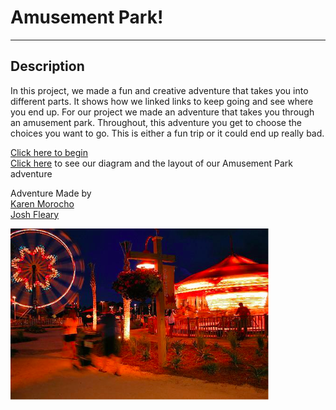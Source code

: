 # Amusement Park!
---
## Description  
In this project, we made a fun and creative adventure that takes you into different parts. It shows how we linked links to keep going and see where you end up. For our project we made an adventure that takes you through an amusement park. Throughout, this adventure you get to choose the choices you want to go. This is either a fun trip or it could end up really bad.    

[Click here to begin](Amusement-park.md)  
[Click here](https://docs.google.com/drawings/d/19x7k9tx-mQ3VZNj6MSB6amlszHdVUjWNEnauY0wbPKY/edit) to see our diagram and the layout of our Amusement Park adventure

Adventure Made by  
[Karen Morocho](https://github.com/Karenm0633)  
[Josh Fleary](https://github.com/joshuaf4837) 

![](Nightpark.png)
